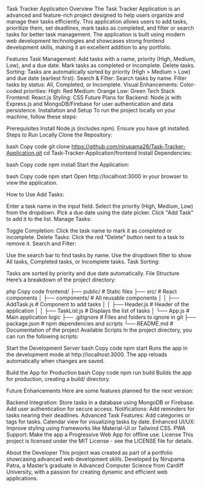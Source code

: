 Task Tracker Application
Overview
The Task Tracker Application is an advanced and feature-rich project designed to help users organize and manage their tasks efficiently. This application allows users to add tasks, prioritize them, set deadlines, mark tasks as completed, and filter or search tasks for better task management. The application is built using modern web development technologies and showcases strong frontend development skills, making it an excellent addition to any portfolio.

Features
Task Management:
Add tasks with a name, priority (High, Medium, Low), and a due date.
Mark tasks as completed or incomplete.
Delete tasks.
Sorting:
Tasks are automatically sorted by priority (High > Medium > Low) and due date (earliest first).
Search & Filter:
Search tasks by name.
Filter tasks by status: All, Completed, or Incomplete.
Visual Enhancements:
Color-coded priorities:
High: Red
Medium: Orange
Low: Green
Tech Stack
Frontend: React.js
Styling: CSS
Future Plans for Backend: Node.js with Express.js and MongoDB/Firebase for user authentication and data persistence.
Installation and Setup
To run the project locally on your machine, follow these steps:

Prerequisites
Install Node.js (includes npm).
Ensure you have git installed.
Steps to Run Locally
Clone the Repository:

bash
Copy code
git clone https://github.com/nirupama26/Task-Tracker-Application.git
cd Task-Tracker-Application/frontend
Install Dependencies:

bash
Copy code
npm install
Start the Application:

bash
Copy code
npm start
Open http://localhost:3000 in your browser to view the application.

How to Use
Add Tasks:

Enter a task name in the input field.
Select the priority (High, Medium, Low) from the dropdown.
Pick a due date using the date picker.
Click "Add Task" to add it to the list.
Manage Tasks:

Toggle Completion: Click the task name to mark it as completed or incomplete.
Delete Tasks: Click the red "Delete" button next to a task to remove it.
Search and Filter:

Use the search bar to find tasks by name.
Use the dropdown filter to show All tasks, Completed tasks, or Incomplete tasks.
Task Sorting:

Tasks are sorted by priority and due date automatically.
File Structure
Here’s a breakdown of the project directory:

php
Copy code
frontend/
├── public/               # Static files
├── src/                  # React components
│   ├── components/       # All reusable components
│   │   ├── AddTask.js    # Component to add tasks
│   │   ├── Header.js     # Header of the application
│   │   ├── TaskList.js   # Displays the list of tasks
│   └── App.js            # Main application logic
├── .gitignore            # Files and folders to ignore in git
├── package.json          # npm dependencies and scripts
└── README.md             # Documentation of the project
Available Scripts
In the project directory, you can run the following scripts:

Start the Development Server
bash
Copy code
npm start
Runs the app in the development mode at http://localhost:3000. The app reloads automatically when changes are saved.

Build the App for Production
bash
Copy code
npm run build
Builds the app for production, creating a build/ directory.

Future Enhancements
Here are some features planned for the next version:

Backend Integration:
Store tasks in a database using MongoDB or Firebase.
Add user authentication for secure access.
Notifications:
Add reminders for tasks nearing their deadlines.
Advanced Task Features:
Add categories or tags for tasks.
Calendar view for visualizing tasks by date.
Enhanced UI/UX:
Improve styling using frameworks like Material-UI or Tailwind CSS.
PWA Support:
Make the app a Progressive Web App for offline use.
License
This project is licensed under the MIT License - see the LICENSE file for details.

About the Developer
This project was created as part of a portfolio showcasing advanced web development skills. Developed by Nirupama Patra, a Master’s graduate in Advanced Computer Science from Cardiff University, with a passion for creating dynamic and efficient web applications.
